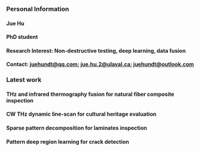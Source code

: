 ### Personal Information
#### Jue Hu
#### PhD student
#### Research Interest: Non-destructive testing, deep learning, data fusion
#### Contact: juehundt@qq.com; jue.hu.2@ulaval.ca; juehundt@outlook.com

### Latest work
#### THz and infrared thermography fusion for natural fiber composite inspection
#### CW THz dynamic line-scan for cultural heritage evaluation
#### Sparse pattern decomposition for laminates inspection
#### Pattern deep region learning for crack detection
